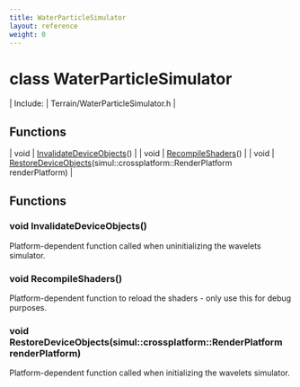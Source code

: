 ```yaml
---
title: WaterParticleSimulator
layout: reference
weight: 0
---
```

class WaterParticleSimulator
===

| Include: | Terrain/WaterParticleSimulator.h |



Functions
---

| void | [InvalidateDeviceObjects](#InvalidateDeviceObjects)() |
| void | [RecompileShaders](#RecompileShaders)() |
| void | [RestoreDeviceObjects](#RestoreDeviceObjects)(simul::crossplatform::RenderPlatform renderPlatform) |


Functions
---
<a name="InvalidateDeviceObjects"></a>
### void InvalidateDeviceObjects()
Platform-dependent function called when uninitializing the wavelets simulator.
<a name="RecompileShaders"></a>
### void RecompileShaders()
Platform-dependent function to reload the shaders - only use this for debug purposes.
<a name="RestoreDeviceObjects"></a>
### void RestoreDeviceObjects(simul::crossplatform::RenderPlatform renderPlatform)
Platform-dependent function called when initializing the wavelets simulator.
